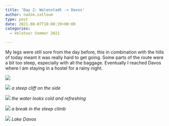 ```yaml
---
title: 'Day 2: Walenstadt -> Davos'
author: nadim.salloum
type: post
date: 2021-08-07T18:00:29+00:00
categories:
  - Velotour Sommer 2021

---
```

 

My legs were still sore from the day before, this in combination with the hills of today meant it was really hard to get going. Some parts of the route were a bit too steep, especially with all the baggage. Eventually I reached Davos where I am staying in a hostel for a rainy night.

![](/images/day-2-walenstadt-davos5.jpeg)

![](/images/day-2-walenstadt-davos3.jpeg)
*a steep cliff on the side*

![](/images/day-2-walenstadt-davos4.jpeg)
*the water looks cold and refreshing*

![](/images/day-2-walenstadt-davos1.jpeg)
*a break in the steep climb*

![](/images/day-2-walenstadt-davos2.jpeg)
*Lake Davos*